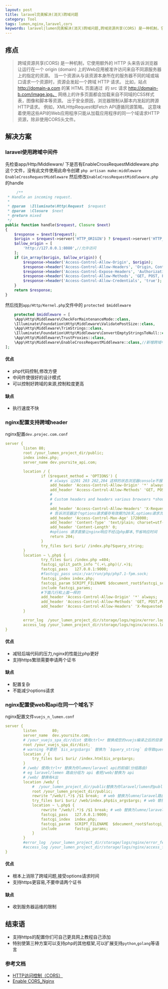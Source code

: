 ```yaml
---
layout: post
title: laravel完美解决(消灭)跨域问题
category: Tool
tags: lumen,nginx,laravel,cors
keywords: laravel|lumen完美解决(消灭)跨域问题,跨域资源共享(CORS) 是一种机制，它使用额外的 HTTP 头来告诉浏览器  让运行在一个 origin (domain) 上的Web应用被准许访问来自不同源服务器上的指定的资源。
---
```


## 疼点
> 跨域资源共享(CORS) 是一种机制，它使用额外的 HTTP 头来告诉浏览器  让运行在一个 origin (domain) 上的Web应用被准许访问来自不同源服务器上的指定的资源。
> 当一个资源从与该资源本身所在的服务器不同的域或端口请求一个资源时，资源会发起一个跨域 HTTP 请求。
> 比如，站点 http://domain-a.com 的某 HTML 页面通过 <img> 的 src 请求 http://domain-b.com/image.jpg。
> 网络上的许多页面都会加载来自不同域的CSS样式表，图像和脚本等资源。
> 出于安全原因，浏览器限制从脚本内发起的跨源HTTP请求。
> 例如，XMLHttpRequest和Fetch API遵循同源策略。 这意味着使用这些API的Web应用程序只能从加载应用程序的同一个域请求HTTP资源，除非使用CORS头文件。

## 解决方案
### laravel使用跨域中间件
先检查app/Http/Middleware/ 下是否有EnableCrossRequestMiddleware.php 这个文件，没有此文件使用此命令创建
`php artisan make:middleware EnableCrossRequestMiddleware`
然后修改`EnableCrossRequestMiddleware.php` 的handle
```php
     /**
 * Handle an incoming request.
 *
 * @param  \Illuminate\Http\Request  $request
 * @param  \Closure  $next
 * @return mixed
 */
public function handle($request, Closure $next)
{
    $response = $next($request);
    $origin = $request->server('HTTP_ORIGIN') ? $request->server('HTTP_ORIGIN') : '';
    $allow_origin = [
        'http://127.0.0.1:8080',//允许访问
    ];
    if (in_array($origin, $allow_origin)) {
        $response->header('Access-Control-Allow-Origin', $origin);
        $response->header('Access-Control-Allow-Headers', 'Origin, Content-Type, Cookie, X-CSRF-TOKEN, Accept, Authorization, X-XSRF-TOKEN');
        $response->header('Access-Control-Expose-Headers', 'Authorization, authenticated');
        $response->header('Access-Control-Allow-Methods', 'GET, POST, PATCH, PUT, OPTIONS');
        $response->header('Access-Control-Allow-Credentials', 'true');
    }
    return $response;
}
```

然后找到`app/Http/Kernel.php`文件中的 `protected $middleware`
```php
    protected $middleware = [
    \App\Http\Middleware\CheckForMaintenanceMode::class,
    \Illuminate\Foundation\Http\Middleware\ValidatePostSize::class,
    \App\Http\Middleware\TrimStrings::class,
    \Illuminate\Foundation\Http\Middleware\ConvertEmptyStringsToNull::class,
    \App\Http\Middleware\TrustProxies::class,
    \App\Http\Middleware\EnableCrossRequestMiddleware::class,//新增跨域中间件
];
```
#### 优点
- php代码控制,修改方便
- 中间件使很好的设计模式
- 可以控制好跨域的来源,控制粒度更高

#### 缺点
- 执行速度不快

### nginx配置支持跨域header
nginx配置`dev.projec.com.conf`
```yaml
server {
        listen 80;
        root /your_lumen_project_dir/public;
        index index.php;
        server_name dev.yoursite_api.com;

        location / {
                if ($request_method = 'OPTIONS') {
                    # always 让201 203 202,204 这样的状态浏览器console不报错
                    add_header 'Access-Control-Allow-Origin' '*' always;
                    add_header 'Access-Control-Allow-Methods' 'GET, POST, PUT, DELTE, PATCH,OPTIONS';
                    #
                    # Custom headers and headers various browsers *should* be OK with but aren't
                    #
                    add_header 'Access-Control-Allow-Headers' 'X-Requested-With,Content-Type,Authorization';
                    # 告诉浏览器这个options请求缓存有效期为20天,optioms请求次数.使app更流畅
                    add_header 'Access-Control-Max-Age' 1728000;
                    add_header 'Content-Type' 'text/plain; charset=utf-8';
                    add_header 'Content-Length' 0;
                    #options 请求直接让nginx响应不经过php脚本,节省响应时间
                    return 204;
                }
                try_files $uri $uri/ /index.php?$query_string;
        }
        location ~ \.php$ {
                try_files $uri /index.php =404;
                fastcgi_split_path_info ^(.+\.php)(/.+)$;
		        fastcgi_pass   127.0.0.1:9000;
                #fastcgi_pass unix:/var/run/php/php7.1-fpm.sock;
                fastcgi_index index.php;
                fastcgi_param SCRIPT_FILENAME $document_root$fastcgi_script_name;
                include fastcgi_params;
                #下面几行和上面一样的
                add_header 'Access-Control-Allow-Origin' '*' always;
                add_header 'Access-Control-Allow-Methods' 'GET, POST,PUT,DELTE,PATCH,OPTIONS';
                add_header 'Access-Control-Allow-Headers' 'X-Requested-With,Content-Type,Authorization';
        }

        error_log  /your_lumen_project_dir/storage/logs/nginx/error.log;
        access_log /your_lumen_project_dir/storage/logs/nginx/access.log;
}

```
#### 优点
- 减轻后端代码的压力,nginx的性能比php更好
- 支持https繁琐需要申请两个证书

#### 缺点
- 配置复杂
- 不能减少options请求

### nginx配置使web和api在同一个域名下
nginx配置文件`vuejs_n_lumen.conf`
```yaml
server {
        listen       80;
        server_name  dev.yoursite.com;
        # /your_vuejs_spa_dir/dist 使用ctrl+r 替换成您的vuejs编译之后的目录
        root /your_vuejs_spa_dir/dist;
        # warning 不要把 `$is_args$args` 替换为 `$query_string` 会导致query参数应用中接收不到 
        location / {
            try_files $uri $uri/ /index.html$is_args$args;
        }
        # /web/ 使用ctrl+r 替换为你lumen/laravel api的前缀(分组路由)
        # eg laravel/lemen 路由分组为 api 者把/web/替换为 api
        # /web/ 替换有4出
        location /web/ {
            #  /your_lumen_project_dir/public替换为你laravel/lumen的public目录
            root /your_lumen_project_dir/public;
            rewrite ^/web/(.*)$ /$1 break;  # web 替换为lumne/laravel路由分组prefix的值api
            try_files $uri $uri/ /web/index.php$is_args$args; # web 替换为lumne/laravel路由分组prefix的值api
            location ~ \.php$ {
                rewrite ^/web/(.*)$ /$1 break; # web 替换为lumne/laravel路由分组prefix的值api
                fastcgi_pass   127.0.0.1:9000;
                fastcgi_index  index.php;
                fastcgi_param  SCRIPT_FILENAME  $document_root$fastcgi_script_name;
                include        fastcgi_params;
            }
        }
        #error_log  /your_lumen_project_dir/storage/logs/nginx/error_fe.log;
        #access_log /your_lumen_project_dir/storage/logs/nginx/access_fe.log;
}
```

#### 优点
- 根本上消除了跨域问题,接受options请求时间
- 支持https更容易,不要申请两个证书

#### 缺点
- 收到服务器运维的限制

## 结束语
- 支持https的配置你们可自己更具网上教程自己添加
- 特别使第三种方案可以支持php的其他框架,可以扩展支持`python`,`golang`等语言

### 参考文档
- [HTTP访问控制（CORS）](https://developer.mozilla.org/zh-CN/docs/Web/HTTP/Access_control_CORS)
- [Enable CORS_Nginx](https://enable-cors.org/server_nginx.html)